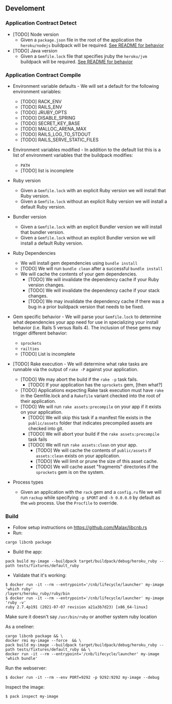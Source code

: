 
## Develoment

### Application Contract Detect

- [TODO] Node version
  - Given a `package.json` file in the root of the application the `heroku/nodejs` buildpack will be required. [See README for behavior](https://github.com/heroku/buildpacks-nodejs/)
- [TODO] Java version
  - Given a `Gemfile.lock` file that specifies jruby the `heroku/jvm` buildpack will be required. [See README for behavior](https://github.com/heroku/buildpacks-jvm/)

### Application Contract Compile

- Environment variable defaults - We will set a default for the following environment variables:
  - [TODO] RACK_ENV
  - [TODO] RAILS_ENV
  - [TODO] JRUBY_OPTS
  - [TODO] DISABLE_SPRING
  - [TODO] SECRET_KEY_BASE
  - [TODO] MALLOC_ARENA_MAX
  - [TODO] RAILS_LOG_TO_STDOUT
  - [TODO] RAILS_SERVE_STATIC_FILES

- Environment variables modified - In addition to the default list this is a list of environment variables that the buildpack modifies:
  - `PATH`
  - [TODO] list is incomplete
- Ruby version
  - Given a `Gemfile.lock` with an explicit Ruby version we will install that Ruby version.
  - Given a `Gemfile.lock` without an explicit Ruby version we will install a default Ruby version.
- Bundler version
  - Given a `Gemfile.lock` with an explicit Bundler version we will install that bundler version.
  - Given a `Gemfile.lock` without an explicit Bundler version we will install a default Ruby version.
- Ruby Dependencies
  - We will install gem dependencies using `bundle install`
  - [TODO] We will run `bundle clean` after a successful `bundle install`
  - We will cache the contents of your gem dependencies.
      - [TODO] We will invalidate the dependency cache if your Ruby version changes.
      - [TODO] We will invalidate the dependency cache if your stack changes.
      - [TODO] We may invalidate the dependency cache if there was a bug in a prior buildpack version that needs to be fixed.
- Gem specific behavior - We will parse your `Gemfile.lock` to determine what dependencies your app need for use in specializing your install behavior (i.e. Rails 5 versus Rails 4). The inclusion of these gems may trigger different behavior:
  - `sprockets`
  - `railties`
  - [TODO] List is incomplete
- [TODO] Rake execution - We will determine what rake tasks are runnable via the output of `rake -P` against your application.
  - [TODO] We may abort the build if the `rake -p` task fails.
    - [TODO] If your application has the `sprockets` gem, [then what?]
  - [TODO] Applications expecting Rake task execution must have `rake` in the Gemfile.lock and a `Rakefile` variant checked into the root of their application.
  - [TODO] We will run `rake assets:precompile` on your app if it exists on your application.
    - [TODO] We will skip this task if a manifest file exists in the `public/assets` folder that indicates precompiled assets are checked into git.
    - [TODO] We will abort your build if the `rake assets:precompile` task fails
    - [TODO] We will run `rake assets:clean` on your app.
      - [TODO] We will cache the contents of `public/assets` if `assets:clean` exists on your application.
      - [TODO] We will limit or prune the size of this asset cache.
      - [TODO] We will cache asset "fragments" directories if the `sprockets` gem is on the system.

- Process types
  - Given an application with the `rack` gem and a `config.ru` file we will run `rackup` while specifying `-p $PORT` and `-h 0.0.0.0` by default as the `web` process. Use the `Procfile` to override.

### Build

- Follow setup instructions on https://github.com/Malax/libcnb.rs
- Run:

```
cargo libcnb package
```

- Build the app:

```
pack build my-image --buildpack target/buildpack/debug/heroku_ruby --path tests/fixtures/default_ruby
```

- Validate that it's working:

```
$ docker run -it --rm --entrypoint='/cnb/lifecycle/launcher' my-image 'which ruby'
/layers/heroku_ruby/ruby/bin
$ docker run -it --rm --entrypoint='/cnb/lifecycle/launcher' my-image 'ruby -v'
ruby 2.7.4p191 (2021-07-07 revision a21a3b7d23) [x86_64-linux]
```

Make sure it doesn't say `/usr/bin/ruby` or another system ruby location

As a oneliner:

```
cargo libcnb package && \
docker rmi my-image --force  && \
pack build my-image --buildpack target/buildpack/debug/heroku_ruby --path tests/fixtures/default_ruby && \
docker run -it --rm --entrypoint='/cnb/lifecycle/launcher' my-image 'which bundle'
```

Run the webserver:

```
$ docker run -it --rm --env PORT=9292 -p 9292:9292 my-image --debug
```


Inspect the image:

```
$ pack inspect my-image
```
